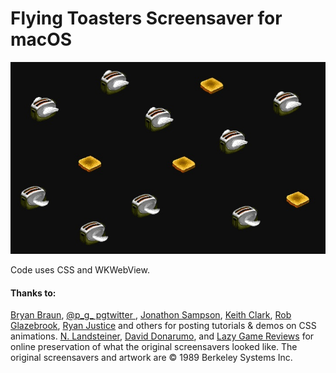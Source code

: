 # Flying Toasters Screensaver for macOS

![Flying Toasters in CSS](img/flying-toasters-css.jpg)

Code uses CSS and WKWebView.

#### Thanks to:

[Bryan Braun](https://www.bryanbraun.com), [@p_g_ pgtwitter ](https://github.com/pgtwitter), [Jonathon Sampson](https://twitter.com/jonathansampson), [Keith Clark](http://codepen.io/keithclark/), [Rob Glazebrook](http://www.cssnewbie.com/pure-css-bouncing-ball), [Ryan Justice](http://ned.highline.edu/~ryan-j/200/final/) and others for posting tutorials & demos on CSS animations.
[N. Landsteiner](http://www.masswerk.at/flyer/), [David Donarumo](http://www.youtube.com/watch?v=M1w1SQ3ezh8), and [Lazy Game Reviews](http://www.youtube.com/watch?v=ANnYbX54oU4) for online preservation of what the original screensavers looked like.
The original screensavers and artwork are © 1989 Berkeley Systems Inc.
